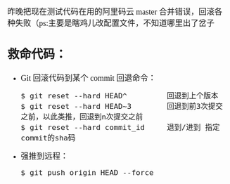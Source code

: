 <font size=4 face='楷体'>

昨晚把现在测试代码在用的阿里码云 master 合并错误，回滚各种失败（ps:主要是瞎鸡儿改配置文件，不知道哪里出了岔子  

## 救命代码：  

- Git 回滚代码到某个 commit
    回退命令：
    ~~~
    $ git reset --hard HEAD^         回退到上个版本
    $ git reset --hard HEAD~3        回退到前3次提交之前，以此类推，回退到n次提交之前
    $ git reset --hard commit_id     退到/进到 指定commit的sha码
    ~~~
- 强推到远程：
    ```
    $ git push origin HEAD --force
    ```